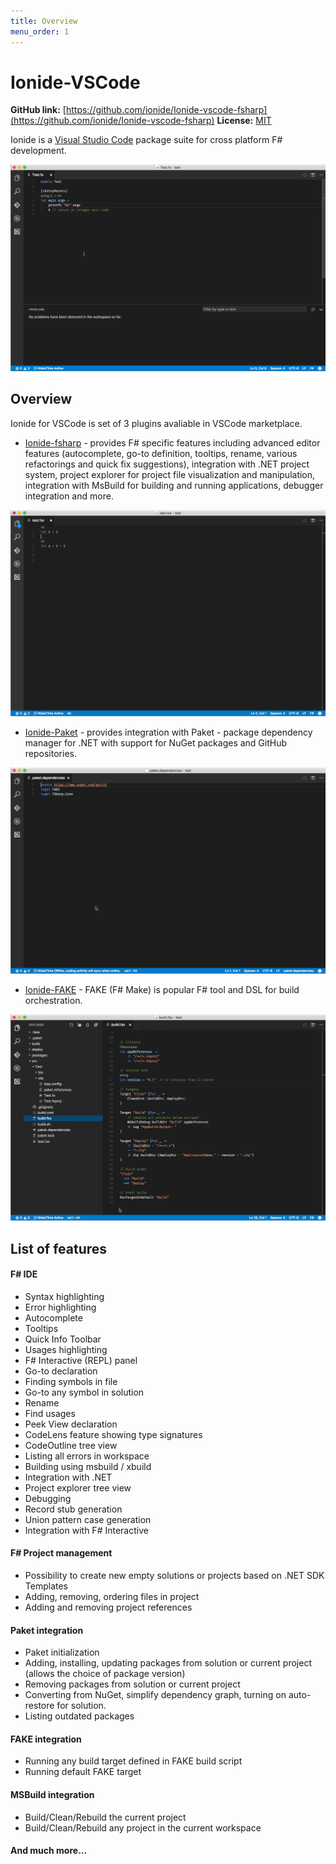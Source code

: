 ```yaml
---
title: Overview
menu_order: 1
---
```


# Ionide-VSCode

**GitHub link:** [https://github.com/ionide/Ionide-vscode-fsharp](https://github.com/ionide/Ionide-vscode-fsharp)
**License:** [MIT](https://github.com/ionide/Ionide-vscode-fsharp/blob/master/LICENSE.md)

Ionide is a [Visual Studio Code](https://code.visualstudio.com/) package suite for cross platform F# development.

<img class="gif" src="/static/images/fsharp.gif" />

## Overview

Ionide for VSCode is set of 3 plugins avaliable in VSCode marketplace.

* [Ionide-fsharp](https://marketplace.visualstudio.com/items?itemName=Ionide.Ionide-fsharp) - provides F# specific features including advanced editor features (autocomplete, go-to definition, tooltips, rename, various refactorings and quick fix suggestions), integration with .NET project system, project explorer for project file visualization and manipulation, integration with MsBuild for building and running applications, debugger integration and more.

<img class="gif" src="/static/images/fsi.gif" />


* [Ionide-Paket](https://marketplace.visualstudio.com/items?itemName=Ionide.Ionide-Paket) - provides integration with Paket - package dependency manager for .NET with support for NuGet packages and GitHub repositories.

<img class="gif" src="/static/images/paket.gif" />

* [Ionide-FAKE](https://marketplace.visualstudio.com/items?itemName=Ionide.Ionide-fake) - FAKE (F# Make) is popular F# tool and DSL for build orchestration.

<img class="gif" src="/static/images/fake.gif" />

## List of features

#### F# IDE

* Syntax highlighting
* Error highlighting
* Autocomplete
* Tooltips
* Quick Info Toolbar
* Usages highlighting
* F# Interactive (REPL) panel
* Go-to declaration
* Finding symbols in file
* Go-to any symbol in solution
* Rename
* Find usages
* Peek View declaration
* CodeLens feature showing type signatures
* CodeOutline tree view
* Listing all errors in workspace
* Building using msbuild / xbuild
* Integration with .NET
* Project explorer tree view
* Debugging
* Record stub generation
* Union pattern case generation
* Integration with F# Interactive

#### F# Project management

* Possibility to create new empty solutions or projects based on .NET SDK Templates
* Adding, removing, ordering files in project
* Adding and removing project references

#### Paket integration

* Paket initialization
* Adding, installing, updating packages from solution or current project (allows the choice of package version)
* Removing packages from solution or current project
* Converting from NuGet, simplify dependency graph, turning on auto-restore for solution.
* Listing outdated packages

#### FAKE integration

* Running any build target defined in FAKE build script
* Running default FAKE target

#### MSBuild integration

* Build/Clean/Rebuild the current project
* Build/Clean/Rebuild any project in the current workspace

#### And much more...

